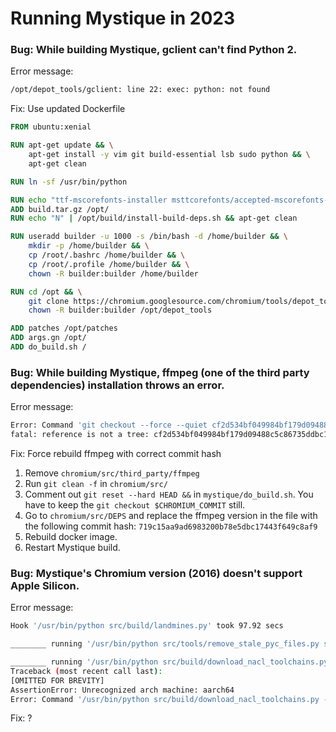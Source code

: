 # Running Mystique in 2023

### Bug: While building Mystique, gclient can't find Python 2. 

Error message: 

```bash
/opt/depot_tools/gclient: line 22: exec: python: not found
```

Fix: Use updated Dockerfile

```dockerfile
FROM ubuntu:xenial

RUN apt-get update && \
	apt-get install -y vim git build-essential lsb sudo python && \
	apt-get clean

RUN ln -sf /usr/bin/python

RUN echo "ttf-mscorefonts-installer msttcorefonts/accepted-mscorefonts-eula select true" | debconf-set-selections
ADD build.tar.gz /opt/
RUN echo "N" | /opt/build/install-build-deps.sh && apt-get clean

RUN useradd builder -u 1000 -s /bin/bash -d /home/builder && \
	mkdir -p /home/builder && \
	cp /root/.bashrc /home/builder && \
	cp /root/.profile /home/builder && \
	chown -R builder:builder /home/builder

RUN cd /opt && \
	git clone https://chromium.googlesource.com/chromium/tools/depot_tools.git && \
	chown -R builder:builder /opt/depot_tools

ADD patches /opt/patches
ADD args.gn /opt/
ADD do_build.sh /
```

### Bug: While building Mystique, ffmpeg (one of the third party dependencies) installation throws an error.

Error message: 

```bash
Error: Command 'git checkout --force --quiet cf2d534bf049984bf179d09488c5c86735ddbc1d' returned non-zero exit status 128 in /mnt/chromium/src/third_party/ffmpeg
fatal: reference is not a tree: cf2d534bf049984bf179d09488c5c86735ddbc1d
```

Fix: Force rebuild ffmpeg with correct commit hash

1. Remove `chromium/src/third_party/ffmpeg`
1. Run `git clean -f` in `chromium/src/`
1. Comment out `git reset --hard HEAD &&` in `mystique/do_build.sh`. You have to keep the `git checkout $CHROMIUM_COMMIT` still.
1. Go to `chromium/src/DEPS` and replace the ffmpeg version in the file with the following commit hash: `719c15aa9ad6983200b78e5dbc17443f649c8af9`
1. Rebuild docker image.
1. Restart Mystique build.

### Bug: Mystique's Chromium version (2016) doesn't support Apple Silicon.

Error message:

```bash
Hook '/usr/bin/python src/build/landmines.py' took 97.92 secs

________ running '/usr/bin/python src/tools/remove_stale_pyc_files.py src/android_webview/tools src/build/android src/gpu/gles2_conform_support src/infra src/ppapi src/printing src/third_party/catapult src/third_party/closure_compiler/build src/third_party/WebKit/Tools/Scripts src/tools' in '/mnt/chromium'

________ running '/usr/bin/python src/build/download_nacl_toolchains.py --mode nacl_core_sdk sync --extract' in '/mnt/chromium'
Traceback (most recent call last):
[OMITTED FOR BREVITY]
AssertionError: Unrecognized arch machine: aarch64
Error: Command '/usr/bin/python src/build/download_nacl_toolchains.py --mode nacl_core_sdk sync --extract' returned non-zero exit status 1 in /mnt/chromium
```

Fix: ?
